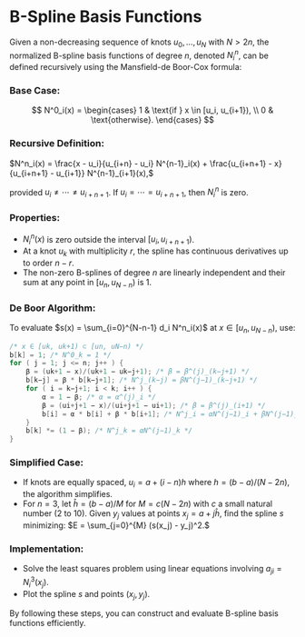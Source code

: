 # B-Spline Basis Functions

Given a non-decreasing sequence of knots $u_0, \ldots, u_N$ with $N > 2n$, the normalized B-spline basis functions of degree $n$, denoted $N^n_i$, can be defined recursively using the Mansfield-de Boor-Cox formula:

### Base Case:

$$
N^0_i(x) = \begin{cases} 
1 & \text{if } x \in [u_i, u_{i+1}), \\
0 & \text{otherwise}.
\end{cases}
$$

### Recursive Definition:

$N^n_i(x) = \frac{x - u_i}{u_{i+n} - u_i} N^{n-1}_i(x) + \frac{u_{i+n+1} - x}{u_{i+n+1} - u_{i+1}} N^{n-1}_{i+1}(x),$

provided $u_i \neq \cdots \neq u_{i+n+1}$. If $u_i = \cdots = u_{i+n+1}$, then $N^n_i$ is zero.

### Properties:

- $N^n_i(x)$ is zero outside the interval $[u_i, u_{i+n+1})$.
- At a knot $u_k$ with multiplicity $r$, the spline has continuous derivatives up to order $n - r$.
- The non-zero B-splines of degree $n$ are linearly independent and their sum at any point in $[u_n, u_{N-n})$ is 1.

### De Boor Algorithm:

To evaluate $s(x) = \sum_{i=0}^{N-n-1} d_i N^n_i(x)$ at $x \in [u_n, u_{N-n})$, use:

```cpp
/* x ∈ [uk, uk+1) ⊂ [un, uN−n) */
b[k] = 1; /* N^0_k = 1 */
for ( j = 1; j <= n; j++ ) {
    β = (uk+1 − x)/(uk+1 − uk−j+1); /* β = β^(j)_(k−j+1) */
    b[k−j] = β * b[k−j+1]; /* N^j_(k−j) = βN^(j−1)_(k−j+1) */
    for ( i = k−j+1; i < k; i++ ) {
        α = 1 − β; /* α = α^(j)_i */
        β = (ui+j+1 − x)/(ui+j+1 − ui+1); /* β = β^(j)_(i+1) */
        b[i] = α * b[i] + β * b[i+1]; /* N^j_i = αN^(j−1)_i + βN^(j−1)_(i+1) */
    }
    b[k] *= (1 − β); /* N^j_k = αN^(j−1)_k */
}
```

### Simplified Case:

- If knots are equally spaced, $u_i = a + (i - n)h$ where $h = (b - a)/(N - 2n)$, the algorithm simplifies.
- For $n = 3$, let $\hat{h} = (b - a)/M$ for $M = c(N - 2n)$ with $c$ a small natural number (2 to 10). Given $y_j$ values at points $x_j = a + j\hat{h}$, find the spline $s$ minimizing:
  $E = \sum_{j=0}^{M} (s(x_j) - y_j)^2.$

### Implementation:

- Solve the least squares problem using linear equations involving $a_{ji} = N^3_i(x_j)$.
- Plot the spline $s$ and points $(x_j, y_j)$.

By following these steps, you can construct and evaluate B-spline basis functions efficiently.